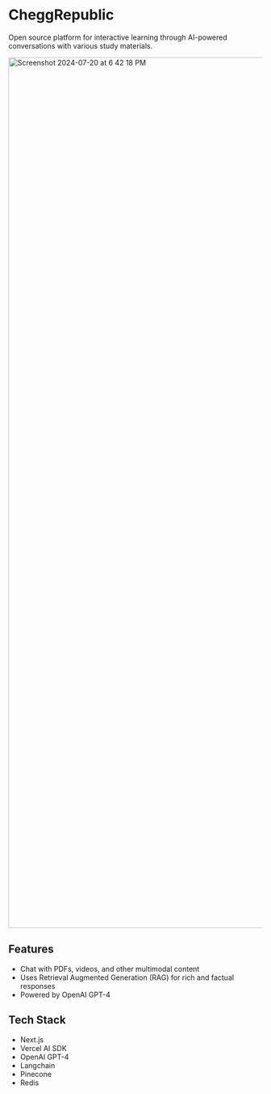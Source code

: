 # CheggRepublic

Open source platform for interactive learning through AI-powered conversations with various study materials.

<img width="1722" alt="Screenshot 2024-07-20 at 6 42 18 PM" src="https://github.com/user-attachments/assets/73952374-7fc2-427e-8b32-1b6dcfb086dc">

## Features

- Chat with PDFs, videos, and other multimodal content
- Uses Retrieval Augmented Generation (RAG) for rich and factual responses
- Powered by OpenAI GPT-4

## Tech Stack

- Next.js
- Vercel AI SDK
- OpenAI GPT-4
- Langchain
- Pinecone
- Redis
